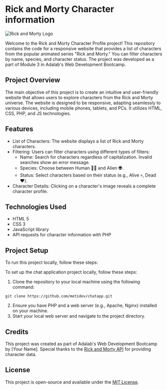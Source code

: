 # Rick and Morty Character information

![Rick and Morty Logo](https://free4kwallpapers.com/uploads/originals/2021/10/10/-breaking-bad-rick-and-morty-wallpaper.jpg)

Welcome to the Rick and Morty Character Profile project! This repository contains the code for a responsive website that provides a list of characters from the popular animated series "Rick and Morty." You can filter characters by name, species, and character status. The project was developed as a part of Module 3 in Adalab's Web Development Bootcamp.

## Project Overview

The main objective of this project is to create an intuitive and user-friendly website that allows users to explore characters from the Rick and Morty universe. The website is designed to be responsive, adapting seamlessly to various devices, including mobile phones, tablets, and PCs. It utilizes HTML, CSS, PHP, and JS technologies.

## Features

- List of Characters: The website displays a list of Rick and Morty characters.
- Filtering: Users can filter characters using different types of filters:
  - Name: Search for characters regardless of capitalization. Invalid searches show an error message.
  - Species: Choose between Human 👨🏻 and Alien 👽.
  - Status: Select characters based on their status (e.g., Alive 💀, Dead ❤️).
- Character Details: Clicking on a character's image reveals a complete character profile.

## Technologies Used

- HTML 5
- CSS 3
- JavaScript library
- API requests for character information with PHP

## Project Setup

To run this project locally, follow these steps:

To set up the chat application project locally, follow these steps:

1. Clone the repository to your local machine using the following command:  
```
git clone https://github.com/metidev/chatapp.git
```
2. Ensure you have PHP and a web server (e.g., Apache, Nginx) installed on your machine.
3. Start your local web server and navigate to the project directory.

## Credits

This project was created as part of Adalab's Web Development Bootcamp by [Your Name]. Special thanks to the [Rick and Morty API](https://rickandmortyapi.com/) for providing character data.

## License

This project is open-source and available under the [MIT License](LICENSE).
